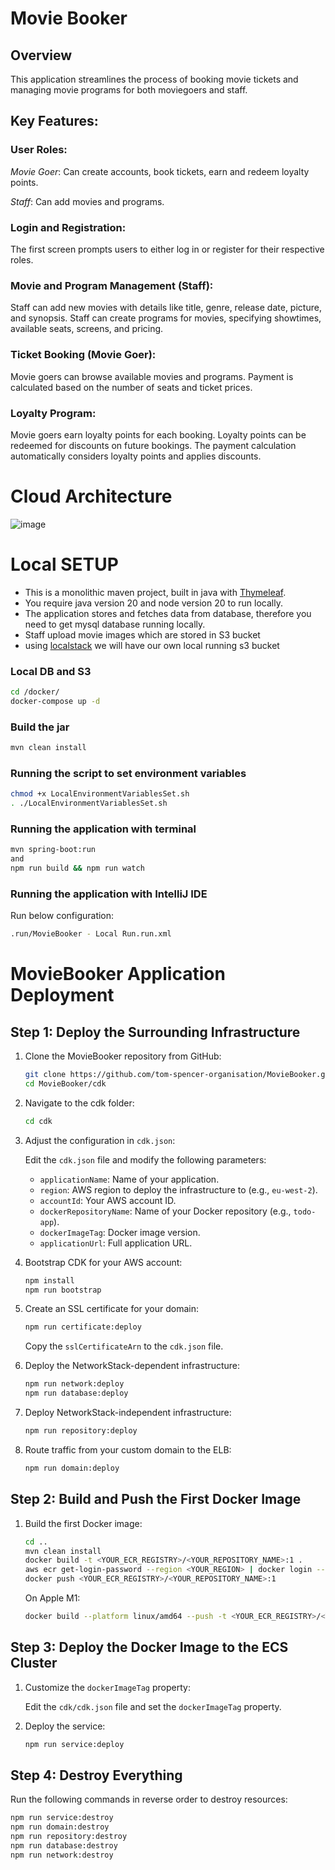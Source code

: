 # Movie Booker

## Overview

This application streamlines the process of booking movie tickets and managing movie programs for both moviegoers and staff.

## Key Features:

### User Roles:

*Movie Goer*: Can create accounts, book tickets, earn and redeem loyalty points.

*Staff*: Can add movies and programs.

### Login and Registration:

The first screen prompts users to either log in or register for their respective roles.

### Movie and Program Management (Staff):

Staff can add new movies with details like title, genre, release date, picture, and synopsis.
Staff can create programs for movies, specifying showtimes, available seats, screens, and pricing.

### Ticket Booking (Movie Goer):

Movie goers can browse available movies and programs.
Payment is calculated based on the number of seats and ticket prices.

### Loyalty Program:

Movie goers earn loyalty points for each booking.
Loyalty points can be redeemed for discounts on future bookings.
The payment calculation automatically considers loyalty points and applies discounts.

# Cloud Architecture
![image](https://github.com/TomSpencerLondon/LeetCode/assets/27693622/93bdbb05-03a0-4ebe-a6d4-37f9fc7d43b5)

# Local SETUP

- This is a monolithic maven project, built in java with [Thymeleaf](https://www.thymeleaf.org/). 
- You require java version 20 and node version 20 to run locally.
- The application stores and fetches data from database, therefore you need to get mysql database running locally.
- Staff upload movie images which are stored in S3 bucket 
- using [localstack](https://www.localstack.cloud/) we will have our own local running s3 bucket

### Local DB and S3
```bash
cd /docker/
docker-compose up -d
```

### Build the jar
```bash
mvn clean install
```

### Running the script to set environment variables

```bash
chmod +x LocalEnvironmentVariablesSet.sh
. ./LocalEnvironmentVariablesSet.sh
```


### Running the application with terminal

```bash
mvn spring-boot:run
and
npm run build && npm run watch
```

### Running the application with IntelliJ IDE
Run below configuration:

```bash
.run/MovieBooker - Local Run.run.xml

```
# MovieBooker Application Deployment

## Step 1: Deploy the Surrounding Infrastructure

1. Clone the MovieBooker repository from GitHub:

    ```bash
    git clone https://github.com/tom-spencer-organisation/MovieBooker.git
    cd MovieBooker/cdk
    ```

2. Navigate to the cdk folder:

    ```bash
    cd cdk
    ```

3. Adjust the configuration in `cdk.json`:

   Edit the `cdk.json` file and modify the following parameters:
   - `applicationName`: Name of your application.
   - `region`: AWS region to deploy the infrastructure to (e.g., `eu-west-2`).
   - `accountId`: Your AWS account ID.
   - `dockerRepositoryName`: Name of your Docker repository (e.g., `todo-app`).
   - `dockerImageTag`: Docker image version.
   - `applicationUrl`: Full application URL.

4. Bootstrap CDK for your AWS account:

    ```bash
    npm install
    npm run bootstrap
    ```

5. Create an SSL certificate for your domain:

    ```bash
    npm run certificate:deploy
    ```

   Copy the `sslCertificateArn` to the `cdk.json` file.

6. Deploy the NetworkStack-dependent infrastructure:

    ```bash
    npm run network:deploy
    npm run database:deploy
    ```

7. Deploy NetworkStack-independent infrastructure:

    ```bash
    npm run repository:deploy
    ```

8. Route traffic from your custom domain to the ELB:

    ```bash
    npm run domain:deploy
    ```

## Step 2: Build and Push the First Docker Image

1. Build the first Docker image:

    ```bash
    cd ..
    mvn clean install
    docker build -t <YOUR_ECR_REGISTRY>/<YOUR_REPOSITORY_NAME>:1 .
    aws ecr get-login-password --region <YOUR_REGION> | docker login --username AWS --password-stdin <YOUR_ECR_REGISTRY>
    docker push <YOUR_ECR_REGISTRY>/<YOUR_REPOSITORY_NAME>:1
    ```

   On Apple M1:

    ```bash
    docker build --platform linux/amd64 --push -t <YOUR_ECR_REGISTRY>/<YOUR_REPOSITORY_NAME>:1 .
    ```

## Step 3: Deploy the Docker Image to the ECS Cluster

1. Customize the `dockerImageTag` property:

   Edit the `cdk/cdk.json` file and set the `dockerImageTag` property.

2. Deploy the service:

    ```bash
    npm run service:deploy
    ```

## Step 4: Destroy Everything

Run the following commands in reverse order to destroy resources:

```bash
npm run service:destroy
npm run domain:destroy
npm run repository:destroy
npm run database:destroy
npm run network:destroy
